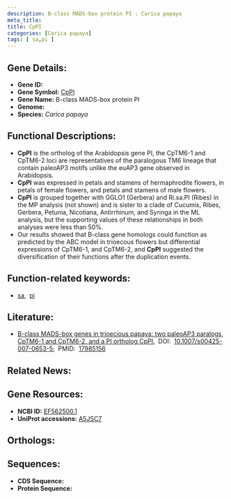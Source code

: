 ```yaml
---
description: B-class MADS-box protein PI ; Carica papaya
meta_title:
title: CpPI
categories: [Carica papaya]
tags: [ sa,pi ]
---
```


## Gene Details:
- **Gene ID:** []()
- **Gene Symbol:** <u>CpPI</u>
- **Gene Name:** B-class MADS-box protein PI
- **Genome:** []()
- **Species:** *Carica papaya*

## Functional Descriptions:
   - **CpPI** is the ortholog of the Arabidopsis gene PI, the CpTM6-1 and CpTM6-2 loci are representatives of the paralogous TM6 lineage that contain paleoAP3 motifs unlike the euAP3 gene observed in Arabidopsis. 
   - **CpPI** was expressed in petals and stamens of hermaphrodite flowers, in petals of female flowers, and petals and stamens of male flowers.
   - **CpPI** is grouped together with GGLO1 (Gerbera) and Ri.sa.PI (Ribes) in the MP analysis (not shown) and is sister to a clade of Cucumis, Ribes, Gerbera, Petunia, Nicotiana, Antirrhinum, and Syringa in the ML analysis, but the supporting values of these relationships in both analyses were less than 50%.
   - Our results showed that B-class gene homologs could function as predicted by the ABC model in trioecous flowers but differential expressions of CpTM6-1, and CpTM6-2, and **CpPI** suggested the diversification of their functions after the duplication events.

## Function-related keywords:
   - [sa](/tags/sa/),&nbsp;&nbsp;[pi](/tags/pi/)

## Literature:
   - [B-class MADS-box genes in trioecious papaya: two paleoAP3 paralogs, CpTM6-1 and CpTM6-2, and a PI ortholog CpPI.](https://doi.org/10.1007/s00425-007-0653-5)&nbsp;&nbsp;DOI:&nbsp;&nbsp;[10.1007/s00425-007-0653-5](https://doi.org/10.1007/s00425-007-0653-5);&nbsp;&nbsp;PMID:&nbsp;&nbsp;[17985156](https://pubmed.ncbi.nlm.nih.gov/17985156/)

## Related News:

## Gene Resources:
- **NCBI ID:**  [EF562500.1](https://www.ncbi.nlm.nih.gov/gene/?term=EF562500.1)
- **UniProt accessions:**  [A5JSC7](https://www.uniprot.org/uniprotkb/A5JSC7/entry)

## Orthologs:

## Sequences:
- **CDS Sequence:**
- **Protein Sequence:**
